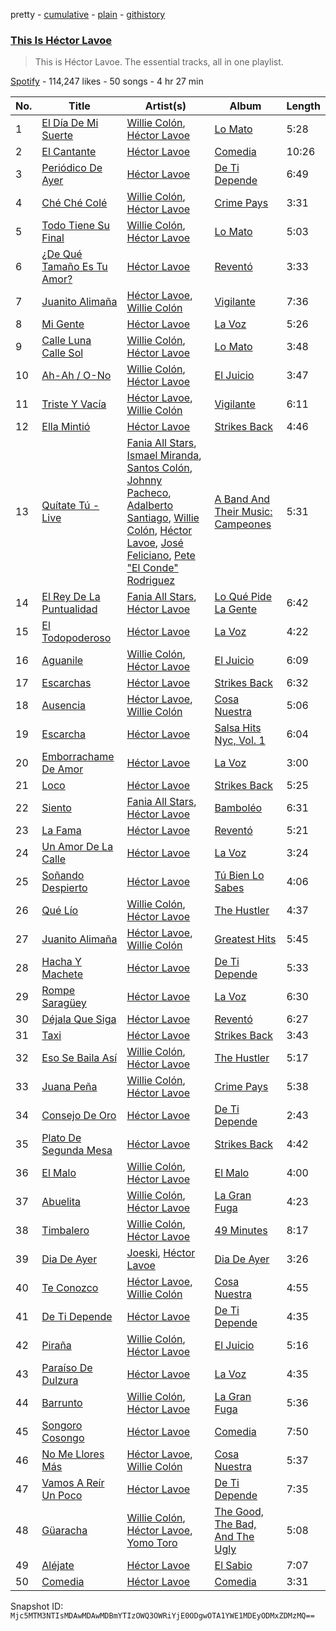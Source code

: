 pretty - [cumulative](/playlists/cumulative/37i9dQZF1DZ06evO4nm0YU.md) - [plain](/playlists/plain/37i9dQZF1DZ06evO4nm0YU) - [githistory](https://github.githistory.xyz/mackorone/spotify-playlist-archive/blob/main/playlists/plain/37i9dQZF1DZ06evO4nm0YU)

### [This Is Héctor Lavoe](https://open.spotify.com/playlist/37i9dQZF1DZ06evO4nm0YU)

> This is Héctor Lavoe\. The essential tracks, all in one playlist.

[Spotify](https://open.spotify.com/user/spotify) - 114,247 likes - 50 songs - 4 hr 27 min

| No. | Title | Artist(s) | Album | Length |
|---|---|---|---|---|
| 1 | [El Día De Mi Suerte](https://open.spotify.com/track/7Kmfjms3yyhg2y56mN7EfZ) | [Willie Colón](https://open.spotify.com/artist/7x5Slu7yTE5icZjNsc3OzW), [Héctor Lavoe](https://open.spotify.com/artist/7opp16lU7VM3l2WBdGMYHP) | [Lo Mato](https://open.spotify.com/album/4TzXeIsjyPLaNvgOd84bwr) | 5:28 |
| 2 | [El Cantante](https://open.spotify.com/track/5Uve0jm1RgxKWzdSvncBDO) | [Héctor Lavoe](https://open.spotify.com/artist/7opp16lU7VM3l2WBdGMYHP) | [Comedia](https://open.spotify.com/album/7CBmznpnzPgLpBXFlB40B6) | 10:26 |
| 3 | [Periódico De Ayer](https://open.spotify.com/track/0A6uCqTC2RS0x7lyDTIend) | [Héctor Lavoe](https://open.spotify.com/artist/7opp16lU7VM3l2WBdGMYHP) | [De Ti Depende](https://open.spotify.com/album/01TXLHVDAd53Nr0YBSas2N) | 6:49 |
| 4 | [Ché Ché Colé](https://open.spotify.com/track/4rPtnAmfvHkVSCO2KKkiC1) | [Willie Colón](https://open.spotify.com/artist/7x5Slu7yTE5icZjNsc3OzW), [Héctor Lavoe](https://open.spotify.com/artist/7opp16lU7VM3l2WBdGMYHP) | [Crime Pays](https://open.spotify.com/album/31FDxX16G7sPB3p5bNhf8K) | 3:31 |
| 5 | [Todo Tiene Su Final](https://open.spotify.com/track/7r0ckjpJUZwOASD1VLJgS7) | [Willie Colón](https://open.spotify.com/artist/7x5Slu7yTE5icZjNsc3OzW), [Héctor Lavoe](https://open.spotify.com/artist/7opp16lU7VM3l2WBdGMYHP) | [Lo Mato](https://open.spotify.com/album/4TzXeIsjyPLaNvgOd84bwr) | 5:03 |
| 6 | [¿De Qué Tamaño Es Tu Amor?](https://open.spotify.com/track/2NKQK1RldKnR5P6tiCfWxH) | [Héctor Lavoe](https://open.spotify.com/artist/7opp16lU7VM3l2WBdGMYHP) | [Reventó](https://open.spotify.com/album/1NFazvS6xURLqpqQVuGXBD) | 3:33 |
| 7 | [Juanito Alimaña](https://open.spotify.com/track/336Xdyzllb9WbJIC8XF90t) | [Héctor Lavoe](https://open.spotify.com/artist/7opp16lU7VM3l2WBdGMYHP), [Willie Colón](https://open.spotify.com/artist/7x5Slu7yTE5icZjNsc3OzW) | [Vigilante](https://open.spotify.com/album/0gNCmEbPNV1OJ6JIcExTB7) | 7:36 |
| 8 | [Mi Gente](https://open.spotify.com/track/7epwpv5eX5E5rJLOKMBKS4) | [Héctor Lavoe](https://open.spotify.com/artist/7opp16lU7VM3l2WBdGMYHP) | [La Voz](https://open.spotify.com/album/6L5s2MnpJNhWA54koTN7UV) | 5:26 |
| 9 | [Calle Luna Calle Sol](https://open.spotify.com/track/1Ics9ai6jbcHHBRaTy1HiD) | [Willie Colón](https://open.spotify.com/artist/7x5Slu7yTE5icZjNsc3OzW), [Héctor Lavoe](https://open.spotify.com/artist/7opp16lU7VM3l2WBdGMYHP) | [Lo Mato](https://open.spotify.com/album/4TzXeIsjyPLaNvgOd84bwr) | 3:48 |
| 10 | [Ah\-Ah / O\-No](https://open.spotify.com/track/5OmWm4rnwYwHAxWePNqaoK) | [Willie Colón](https://open.spotify.com/artist/7x5Slu7yTE5icZjNsc3OzW), [Héctor Lavoe](https://open.spotify.com/artist/7opp16lU7VM3l2WBdGMYHP) | [El Juicio](https://open.spotify.com/album/3VGeuVPBeITXJwWt2YUPZW) | 3:47 |
| 11 | [Triste Y Vacía](https://open.spotify.com/track/4eJXH4tss0nwgHlaPqMwSc) | [Héctor Lavoe](https://open.spotify.com/artist/7opp16lU7VM3l2WBdGMYHP), [Willie Colón](https://open.spotify.com/artist/7x5Slu7yTE5icZjNsc3OzW) | [Vigilante](https://open.spotify.com/album/0gNCmEbPNV1OJ6JIcExTB7) | 6:11 |
| 12 | [Ella Mintió](https://open.spotify.com/track/4cdqHVp6GhPSxcqJGRVsYZ) | [Héctor Lavoe](https://open.spotify.com/artist/7opp16lU7VM3l2WBdGMYHP) | [Strikes Back](https://open.spotify.com/album/7Md5THG87FW26Tqf0siYWP) | 4:46 |
| 13 | [Quítate Tú \- Live](https://open.spotify.com/track/1rijHA5veEZDV5CrGLpex6) | [Fania All Stars](https://open.spotify.com/artist/1OdyhpUABf8avaZ9r8nI1u), [Ismael Miranda](https://open.spotify.com/artist/5S3BxZrK4hYN3fwsw8oumq), [Santos Colón](https://open.spotify.com/artist/3RTLdhg8OTJebOdXZ1oQsz), [Johnny Pacheco](https://open.spotify.com/artist/09947uhj2ZwU9mFXK5v50o), [Adalberto Santiago](https://open.spotify.com/artist/6tZxUxheS7w3953cQFOXkd), [Willie Colón](https://open.spotify.com/artist/7x5Slu7yTE5icZjNsc3OzW), [Héctor Lavoe](https://open.spotify.com/artist/7opp16lU7VM3l2WBdGMYHP), [José Feliciano](https://open.spotify.com/artist/7K78lVZ8XzkjfRSI7570FF), [Pete "El Conde" Rodriguez](https://open.spotify.com/artist/1Nl2RRbigQuX1TqV1tSPHa) | [A Band And Their Music: Campeones](https://open.spotify.com/album/4qKhAuom2JYxGkVw8fzFbp) | 5:31 |
| 14 | [El Rey De La Puntualidad](https://open.spotify.com/track/0mTHqLXxW4UAYwJgCIz7CJ) | [Fania All Stars](https://open.spotify.com/artist/1OdyhpUABf8avaZ9r8nI1u), [Héctor Lavoe](https://open.spotify.com/artist/7opp16lU7VM3l2WBdGMYHP) | [Lo Qué Pide La Gente](https://open.spotify.com/album/4Nw5le2E6AhNXU4GDFIGl0) | 6:42 |
| 15 | [El Todopoderoso](https://open.spotify.com/track/0Mg0kjsLUfzgBMtbxRnIGL) | [Héctor Lavoe](https://open.spotify.com/artist/7opp16lU7VM3l2WBdGMYHP) | [La Voz](https://open.spotify.com/album/6L5s2MnpJNhWA54koTN7UV) | 4:22 |
| 16 | [Aguanile](https://open.spotify.com/track/0pX477ap2l86BbHfKTncpM) | [Willie Colón](https://open.spotify.com/artist/7x5Slu7yTE5icZjNsc3OzW), [Héctor Lavoe](https://open.spotify.com/artist/7opp16lU7VM3l2WBdGMYHP) | [El Juicio](https://open.spotify.com/album/3VGeuVPBeITXJwWt2YUPZW) | 6:09 |
| 17 | [Escarchas](https://open.spotify.com/track/0mo8I0fGwUWirxqum46KeK) | [Héctor Lavoe](https://open.spotify.com/artist/7opp16lU7VM3l2WBdGMYHP) | [Strikes Back](https://open.spotify.com/album/7Md5THG87FW26Tqf0siYWP) | 6:32 |
| 18 | [Ausencia](https://open.spotify.com/track/1r6oqZhRYStrYWSeGKuCFP) | [Héctor Lavoe](https://open.spotify.com/artist/7opp16lU7VM3l2WBdGMYHP), [Willie Colón](https://open.spotify.com/artist/7x5Slu7yTE5icZjNsc3OzW) | [Cosa Nuestra](https://open.spotify.com/album/2ta1doHAXdTOtLLoc02fZf) | 5:06 |
| 19 | [Escarcha](https://open.spotify.com/track/7JcCOSGvzdSJwBe3R1hwKe) | [Héctor Lavoe](https://open.spotify.com/artist/7opp16lU7VM3l2WBdGMYHP) | [Salsa Hits Nyc, Vol\. 1](https://open.spotify.com/album/3rHhHCN4x6Yk9km8YpasIv) | 6:04 |
| 20 | [Emborrachame De Amor](https://open.spotify.com/track/0eQoYvZRyqh3FE8GNSKUJ9) | [Héctor Lavoe](https://open.spotify.com/artist/7opp16lU7VM3l2WBdGMYHP) | [La Voz](https://open.spotify.com/album/6L5s2MnpJNhWA54koTN7UV) | 3:00 |
| 21 | [Loco](https://open.spotify.com/track/5sR8QlZ63YSyrbOIUdqHFt) | [Héctor Lavoe](https://open.spotify.com/artist/7opp16lU7VM3l2WBdGMYHP) | [Strikes Back](https://open.spotify.com/album/7Md5THG87FW26Tqf0siYWP) | 5:25 |
| 22 | [Siento](https://open.spotify.com/track/2El808Nt5lh2gI1H0Vd08T) | [Fania All Stars](https://open.spotify.com/artist/1OdyhpUABf8avaZ9r8nI1u), [Héctor Lavoe](https://open.spotify.com/artist/7opp16lU7VM3l2WBdGMYHP) | [Bamboléo](https://open.spotify.com/album/10FXtMH6uOwaTMFs9bpmY2) | 6:31 |
| 23 | [La Fama](https://open.spotify.com/track/7DKDyvd7sV0hN9KrLWRag4) | [Héctor Lavoe](https://open.spotify.com/artist/7opp16lU7VM3l2WBdGMYHP) | [Reventó](https://open.spotify.com/album/1NFazvS6xURLqpqQVuGXBD) | 5:21 |
| 24 | [Un Amor De La Calle](https://open.spotify.com/track/66juz7XEijXRIMtFXYtuSi) | [Héctor Lavoe](https://open.spotify.com/artist/7opp16lU7VM3l2WBdGMYHP) | [La Voz](https://open.spotify.com/album/6L5s2MnpJNhWA54koTN7UV) | 3:24 |
| 25 | [Soñando Despierto](https://open.spotify.com/track/5T33s7r9ZphwekRhavpbmA) | [Héctor Lavoe](https://open.spotify.com/artist/7opp16lU7VM3l2WBdGMYHP) | [Tú Bien Lo Sabes](https://open.spotify.com/album/4Lm8DCc4Bj58xztz72CgJ6) | 4:06 |
| 26 | [Qué Lío](https://open.spotify.com/track/3J4krWOV6J3mE6tNYiaqn2) | [Willie Colón](https://open.spotify.com/artist/7x5Slu7yTE5icZjNsc3OzW), [Héctor Lavoe](https://open.spotify.com/artist/7opp16lU7VM3l2WBdGMYHP) | [The Hustler](https://open.spotify.com/album/5trTLGiHIuTdRFw6DeP61C) | 4:37 |
| 27 | [Juanito Alimaña](https://open.spotify.com/track/02c7d670y3o6IvkBPazlFu) | [Héctor Lavoe](https://open.spotify.com/artist/7opp16lU7VM3l2WBdGMYHP), [Willie Colón](https://open.spotify.com/artist/7x5Slu7yTE5icZjNsc3OzW) | [Greatest Hits](https://open.spotify.com/album/4zAgB7K2I3oeUufUpSHwOZ) | 5:45 |
| 28 | [Hacha Y Machete](https://open.spotify.com/track/4CJhWQrtCkppHhOtAZBjik) | [Héctor Lavoe](https://open.spotify.com/artist/7opp16lU7VM3l2WBdGMYHP) | [De Ti Depende](https://open.spotify.com/album/01TXLHVDAd53Nr0YBSas2N) | 5:33 |
| 29 | [Rompe Saragüey](https://open.spotify.com/track/50T8GUjGq1SMxsMWMLu0fl) | [Héctor Lavoe](https://open.spotify.com/artist/7opp16lU7VM3l2WBdGMYHP) | [La Voz](https://open.spotify.com/album/6L5s2MnpJNhWA54koTN7UV) | 6:30 |
| 30 | [Déjala Que Siga](https://open.spotify.com/track/1M97ayCQqyCCsiSs2OIBb9) | [Héctor Lavoe](https://open.spotify.com/artist/7opp16lU7VM3l2WBdGMYHP) | [Reventó](https://open.spotify.com/album/1NFazvS6xURLqpqQVuGXBD) | 6:27 |
| 31 | [Taxi](https://open.spotify.com/track/6hqqBWimVhXmWcA8OMzTKX) | [Héctor Lavoe](https://open.spotify.com/artist/7opp16lU7VM3l2WBdGMYHP) | [Strikes Back](https://open.spotify.com/album/7Md5THG87FW26Tqf0siYWP) | 3:43 |
| 32 | [Eso Se Baila Así](https://open.spotify.com/track/6idJ1C13ztOwTWnvipyTcV) | [Willie Colón](https://open.spotify.com/artist/7x5Slu7yTE5icZjNsc3OzW), [Héctor Lavoe](https://open.spotify.com/artist/7opp16lU7VM3l2WBdGMYHP) | [The Hustler](https://open.spotify.com/album/5trTLGiHIuTdRFw6DeP61C) | 5:17 |
| 33 | [Juana Peña](https://open.spotify.com/track/4GBxHI71GOyv9umXPnbs0z) | [Willie Colón](https://open.spotify.com/artist/7x5Slu7yTE5icZjNsc3OzW), [Héctor Lavoe](https://open.spotify.com/artist/7opp16lU7VM3l2WBdGMYHP) | [Crime Pays](https://open.spotify.com/album/31FDxX16G7sPB3p5bNhf8K) | 5:38 |
| 34 | [Consejo De Oro](https://open.spotify.com/track/4q602p7jJb8JLto5BAhRwa) | [Héctor Lavoe](https://open.spotify.com/artist/7opp16lU7VM3l2WBdGMYHP) | [De Ti Depende](https://open.spotify.com/album/01TXLHVDAd53Nr0YBSas2N) | 2:43 |
| 35 | [Plato De Segunda Mesa](https://open.spotify.com/track/0urCMoVOripqfDJYQbdNAq) | [Héctor Lavoe](https://open.spotify.com/artist/7opp16lU7VM3l2WBdGMYHP) | [Strikes Back](https://open.spotify.com/album/7Md5THG87FW26Tqf0siYWP) | 4:42 |
| 36 | [El Malo](https://open.spotify.com/track/1fIjc50dmcl9PkH3E4iG4E) | [Willie Colón](https://open.spotify.com/artist/7x5Slu7yTE5icZjNsc3OzW), [Héctor Lavoe](https://open.spotify.com/artist/7opp16lU7VM3l2WBdGMYHP) | [El Malo](https://open.spotify.com/album/6ROTUtQlp130rdHDff3nhE) | 4:00 |
| 37 | [Abuelita](https://open.spotify.com/track/2N5H8pIB12voccA8FPEHZ8) | [Willie Colón](https://open.spotify.com/artist/7x5Slu7yTE5icZjNsc3OzW), [Héctor Lavoe](https://open.spotify.com/artist/7opp16lU7VM3l2WBdGMYHP) | [La Gran Fuga](https://open.spotify.com/album/5fY6IgtUM14tFh6iHwbT6l) | 4:23 |
| 38 | [Timbalero](https://open.spotify.com/track/52Bo07jYDz6FkKnOL07x3Q) | [Willie Colón](https://open.spotify.com/artist/7x5Slu7yTE5icZjNsc3OzW), [Héctor Lavoe](https://open.spotify.com/artist/7opp16lU7VM3l2WBdGMYHP) | [49 Minutes](https://open.spotify.com/album/1T4b8OHo82V9mr8UdMTJ72) | 8:17 |
| 39 | [Dia De Ayer](https://open.spotify.com/track/2UmblzGZJ9L39cGBamLhgs) | [Joeski](https://open.spotify.com/artist/3OsEdeMsQIAdDi2OduzED7), [Héctor Lavoe](https://open.spotify.com/artist/7opp16lU7VM3l2WBdGMYHP) | [Dia De Ayer](https://open.spotify.com/album/5CjN1hidT7zC2QhMy6gyfI) | 3:26 |
| 40 | [Te Conozco](https://open.spotify.com/track/4QQSXJaG5mh3dGBHqXaft1) | [Héctor Lavoe](https://open.spotify.com/artist/7opp16lU7VM3l2WBdGMYHP), [Willie Colón](https://open.spotify.com/artist/7x5Slu7yTE5icZjNsc3OzW) | [Cosa Nuestra](https://open.spotify.com/album/2ta1doHAXdTOtLLoc02fZf) | 4:55 |
| 41 | [De Ti Depende](https://open.spotify.com/track/6V0m5eu38vtpaVTqdCKxxV) | [Héctor Lavoe](https://open.spotify.com/artist/7opp16lU7VM3l2WBdGMYHP) | [De Ti Depende](https://open.spotify.com/album/01TXLHVDAd53Nr0YBSas2N) | 4:35 |
| 42 | [Piraña](https://open.spotify.com/track/2SdrV0mPzc8UZ89a3Eg1z6) | [Willie Colón](https://open.spotify.com/artist/7x5Slu7yTE5icZjNsc3OzW), [Héctor Lavoe](https://open.spotify.com/artist/7opp16lU7VM3l2WBdGMYHP) | [El Juicio](https://open.spotify.com/album/3VGeuVPBeITXJwWt2YUPZW) | 5:16 |
| 43 | [Paraíso De Dulzura](https://open.spotify.com/track/65H0XKHaMafgni2wJsSI6m) | [Héctor Lavoe](https://open.spotify.com/artist/7opp16lU7VM3l2WBdGMYHP) | [La Voz](https://open.spotify.com/album/6L5s2MnpJNhWA54koTN7UV) | 4:35 |
| 44 | [Barrunto](https://open.spotify.com/track/0oCentzpU5hprEWJtggVIc) | [Willie Colón](https://open.spotify.com/artist/7x5Slu7yTE5icZjNsc3OzW), [Héctor Lavoe](https://open.spotify.com/artist/7opp16lU7VM3l2WBdGMYHP) | [La Gran Fuga](https://open.spotify.com/album/5fY6IgtUM14tFh6iHwbT6l) | 5:36 |
| 45 | [Songoro Cosongo](https://open.spotify.com/track/0cCLNIYOUthHiQHOS8iGRV) | [Héctor Lavoe](https://open.spotify.com/artist/7opp16lU7VM3l2WBdGMYHP) | [Comedia](https://open.spotify.com/album/7CBmznpnzPgLpBXFlB40B6) | 7:50 |
| 46 | [No Me Llores Más](https://open.spotify.com/track/74SLiN21pdSJEktbjyjO5I) | [Héctor Lavoe](https://open.spotify.com/artist/7opp16lU7VM3l2WBdGMYHP), [Willie Colón](https://open.spotify.com/artist/7x5Slu7yTE5icZjNsc3OzW) | [Cosa Nuestra](https://open.spotify.com/album/2ta1doHAXdTOtLLoc02fZf) | 5:37 |
| 47 | [Vamos A Reír Un Poco](https://open.spotify.com/track/41xQQNFqOja4DNQttbsJ0W) | [Héctor Lavoe](https://open.spotify.com/artist/7opp16lU7VM3l2WBdGMYHP) | [De Ti Depende](https://open.spotify.com/album/01TXLHVDAd53Nr0YBSas2N) | 7:35 |
| 48 | [Güaracha](https://open.spotify.com/track/4XYL7aZZALAQNgaZJJoWaH) | [Willie Colón](https://open.spotify.com/artist/7x5Slu7yTE5icZjNsc3OzW), [Héctor Lavoe](https://open.spotify.com/artist/7opp16lU7VM3l2WBdGMYHP), [Yomo Toro](https://open.spotify.com/artist/112OOUPY3pq7Hr35s3po6E) | [The Good, The Bad, And The Ugly](https://open.spotify.com/album/3LDMqOKiHh17XZlSjDfQSn) | 5:08 |
| 49 | [Aléjate](https://open.spotify.com/track/6dKDnjNPg2oHi5yOY4RRlB) | [Héctor Lavoe](https://open.spotify.com/artist/7opp16lU7VM3l2WBdGMYHP) | [El Sabio](https://open.spotify.com/album/2QqqS97l2DLYq1vrhHUpze) | 7:07 |
| 50 | [Comedia](https://open.spotify.com/track/53ouAECHnwj8AV1fzXf5dk) | [Héctor Lavoe](https://open.spotify.com/artist/7opp16lU7VM3l2WBdGMYHP) | [Comedia](https://open.spotify.com/album/7CBmznpnzPgLpBXFlB40B6) | 3:31 |

Snapshot ID: `Mjc5MTM3NTIsMDAwMDAwMDBmYTIzOWQ3OWRiYjE0ODgwOTA1YWE1MDEyODMxZDMzMQ==`
